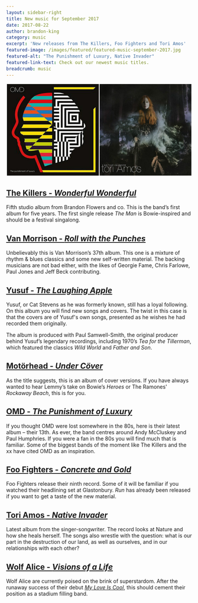 ```yaml
---
layout: sidebar-right
title: New music for September 2017
date: 2017-08-22
author: brandon-king
category: music
excerpt: 'New releases from The Killers, Foo Fighters and Tori Amos'
featured-image: /images/featured/featured-music-september-2017.jpg
featured-alt: "The Punishment of Luxury, Native Invader"
featured-link-text: Check out our newest music titles.
breadcrumb: music
---
```


![The Punishment of Luxury, Native Invader](/images/featured/featured-music-september-2017.jpg)

## [The Killers - <cite>Wonderful Wonderful</cite>](https://suffolk.spydus.co.uk/cgi-bin/spydus.exe/ENQ/OPAC/BIBENQ?BRN=2279132)

Fifth studio album from Brandon Flowers and co. This is the band’s first album for five years. The first single release <cite>The Man</cite> is Bowie-inspired and should be a festival singalong.

## [Van Morrison - <cite>Roll with the Punches</cite>](https://suffolk.spydus.co.uk/cgi-bin/spydus.exe/ENQ/OPAC/BIBENQ?BRN=2277244)

Unbelievably this is Van Morrison’s 37th album. This one is a mixture of rhythm & blues classics and some new self-written material. The backing musicians are not bad either, with the likes of Georgie Fame, Chris Farlowe, Paul Jones and Jeff Beck contributing.

## [Yusuf - <cite>The Laughing Apple</cite>](https://suffolk.spydus.co.uk/cgi-bin/spydus.exe/ENQ/OPAC/BIBENQ?BRN=2273917)

Yusuf, or Cat Stevens as he was formerly known, still has a loyal following. On this album you will find new songs and covers. The twist in this case is that the covers are of Yusuf's own songs, presented as he wishes he had recorded them originally.

The album is produced with Paul Samwell-Smith, the original producer behind Yusuf’s legendary recordings, including 1970’s <cite>Tea for the Tillerman</cite>, which featured the classics <cite>Wild World</cite> and <cite>Father and Son</cite>.

## [Motörhead - <cite>Under Cöver</cite>](https://suffolk.spydus.co.uk/cgi-bin/spydus.exe/ENQ/OPAC/BIBENQ?BRN=2279429)

As the title suggests, this is an album of cover versions. If you have always wanted to hear Lemmy’s take on Bowie’s <cite>Heroes</cite> or The Ramones' <cite>Rockaway Beach</cite>, this is for you.

## [OMD - <cite>The Punishment of Luxury</cite>](https://suffolk.spydus.co.uk/cgi-bin/spydus.exe/ENQ/OPAC/BIBENQ?BRN=2202617)

If you thought OMD were lost somewhere in the 80s, here is their latest album – their 13th. As ever, the band centres around Andy McCluskey and Paul Humphries. If you were a fan in the 80s you will find much that is familiar. Some of the biggest bands of the moment like The Killers and the xx have cited OMD as an inspiration.

## [Foo Fighters - <cite>Concrete and Gold</cite>](https://suffolk.spydus.co.uk/cgi-bin/spydus.exe/ENQ/OPAC/BIBENQ?BRN=2258366)

Foo Fighters release their ninth record. Some of it will be familiar if you watched their headlining set at Glastonbury. <cite>Run</cite> has already been released if you want to get a taste of the new material.

## [Tori Amos - <cite>Native Invader</cite>](https://suffolk.spydus.co.uk/cgi-bin/spydus.exe/ENQ/OPAC/BIBENQ?BRN=2278039)

Latest album from the singer-songwriter. The record looks at Nature and how she heals herself. The songs also wrestle with the question: what is our part in the destruction of our land, as well as ourselves, and in our relationships with each other?

## [Wolf Alice - <cite>Visions of a Life</cite>](https://suffolk.spydus.co.uk/cgi-bin/spydus.exe/ENQ/OPAC/BIBENQ?BRN=2277245)

Wolf Alice are currently poised on the brink of superstardom. After the runaway success of their debut [<cite>My Love Is Cool</cite>](https://suffolk.spydus.co.uk/cgi-bin/spydus.exe/ENQ/OPAC/BIBENQ?BRN=1801189), this should cement their position as a stadium filling band.
